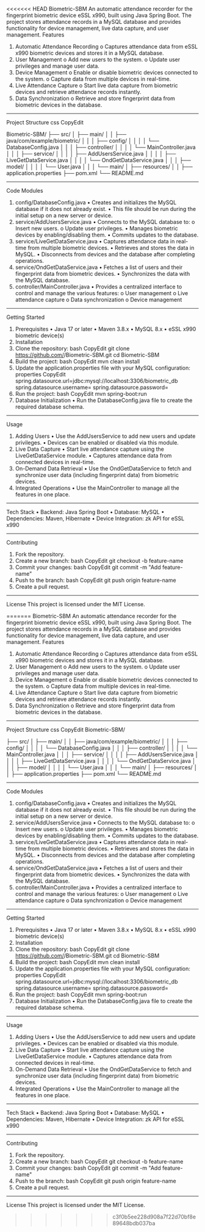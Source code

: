 <<<<<<< HEAD
Biometric-SBM
An automatic attendance recorder for the fingerprint biometric device eSSL x990, built using Java Spring Boot. The project stores attendance records in a MySQL database and provides functionality for device management, live data capture, and user management.
Features
1.	Automatic Attendance Recording
o	Captures attendance data from eSSL x990 biometric devices and stores it in a MySQL database.
2.	User Management
o	Add new users to the system.
o	Update user privileges and manage user data.
3.	Device Management
o	Enable or disable biometric devices connected to the system.
o	Capture data from multiple devices in real-time.
4.	Live Attendance Capture
o	Start live data capture from biometric devices and retrieve attendance records instantly.
5.	Data Synchronization
o	Retrieve and store fingerprint data from biometric devices in the database.
________________________________________
Project Structure
css
CopyEdit

Biometric-SBM/
├── src/
│   ├── main/
│   │   ├── java/com/example/biometric/
│   │   │   ├── config/
│   │   │   │   └── DatabaseConfig.java
│   │   │   ├── controller/
│   │   │   │   └── MainController.java
│   │   │   ├── service/
│   │   │   │   ├── AddUsersService.java
│   │   │   │   ├── LiveGetDataService.java
│   │   │   │   └── OndGetDataService.java
│   │   │   ├── model/
│   │   │   │   └── User.java
│   │   │   └── main/
│   ├── resources/
│   │   ├── application.properties
├── pom.xml
└── README.md
________________________________________
Code Modules
1. config/DatabaseConfig.java
•	Creates and initializes the MySQL database if it does not already exist.
•	This file should be run during the initial setup on a new server or device.
2. service/AddUsersService.java
•	Connects to the MySQL database to:
o	Insert new users.
o	Update user privileges.
•	Manages biometric devices by enabling/disabling them.
•	Commits updates to the database.
3. service/LiveGetDataService.java
•	Captures attendance data in real-time from multiple biometric devices.
•	Retrieves and stores the data in MySQL.
•	Disconnects from devices and the database after completing operations.
4. service/OndGetDataService.java
•	Fetches a list of users and their fingerprint data from biometric devices.
•	Synchronizes the data with the MySQL database.
5. controller/MainController.java
•	Provides a centralized interface to control and manage the various features:
o	User management
o	Live attendance capture
o	Data synchronization
o	Device management
________________________________________
Getting Started
1. Prerequisites
•	Java 17 or later
•	Maven 3.8.x
•	MySQL 8.x
•	eSSL x990 biometric device(s)
2. Installation
1.	Clone the repository:
bash
CopyEdit
git clone https://github.com/<your-username>/Biometric-SBM.git
cd Biometric-SBM
2.	Build the project:
bash
CopyEdit
mvn clean install
3.	Update the application.properties file with your MySQL configuration:
properties
CopyEdit
spring.datasource.url=jdbc:mysql://localhost:3306/biometric_db
spring.datasource.username=<your-username>
spring.datasource.password=<your-password>
4.	Run the project:
bash
CopyEdit
mvn spring-boot:run
3. Database Initialization
•	Run the DatabaseConfig.java file to create the required database schema.
________________________________________
Usage
1. Adding Users
•	Use the AddUsersService to add new users and update privileges.
•	Devices can be enabled or disabled via this module.
2. Live Data Capture
•	Start live attendance capture using the LiveGetDataService module.
•	Captures attendance data from connected devices in real-time.
3. On-Demand Data Retrieval
•	Use the OndGetDataService to fetch and synchronize user data (including fingerprint data) from biometric devices.
4. Integrated Operations
•	Use the MainController to manage all the features in one place.
________________________________________
Tech Stack
•	Backend: Java Spring Boot
•	Database: MySQL
•	Dependencies: Maven, Hibernate
•	Device Integration: zk API for eSSL x990
________________________________________
Contributing
1.	Fork the repository.
2.	Create a new branch:
bash
CopyEdit
git checkout -b feature-name
3.	Commit your changes:
bash
CopyEdit
git commit -m "Add feature-name"
4.	Push to the branch:
bash
CopyEdit
git push origin feature-name
5.	Create a pull request.
________________________________________
License
This project is licensed under the MIT License.

=======
Biometric-SBM
An automatic attendance recorder for the fingerprint biometric device eSSL x990, built using Java Spring Boot. The project stores attendance records in a MySQL database and provides functionality for device management, live data capture, and user management.
Features
1.	Automatic Attendance Recording
o	Captures attendance data from eSSL x990 biometric devices and stores it in a MySQL database.
2.	User Management
o	Add new users to the system.
o	Update user privileges and manage user data.
3.	Device Management
o	Enable or disable biometric devices connected to the system.
o	Capture data from multiple devices in real-time.
4.	Live Attendance Capture
o	Start live data capture from biometric devices and retrieve attendance records instantly.
5.	Data Synchronization
o	Retrieve and store fingerprint data from biometric devices in the database.
________________________________________
Project Structure
css
CopyEdit
Biometric-SBM/

├── src/
│   ├── main/
│   │   ├── java/com/example/biometric/
│   │   │   ├── config/
│   │   │   │   └── DatabaseConfig.java
│   │   │   ├── controller/
│   │   │   │   └── MainController.java
│   │   │   ├── service/
│   │   │   │   ├── AddUsersService.java
│   │   │   │   ├── LiveGetDataService.java
│   │   │   │   └── OndGetDataService.java
│   │   │   ├── model/
│   │   │   │   └── User.java
│   │   │   └── main/
│   ├── resources/
│   │   ├── application.properties
├── pom.xml
└── README.md
________________________________________
Code Modules
1. config/DatabaseConfig.java
•	Creates and initializes the MySQL database if it does not already exist.
•	This file should be run during the initial setup on a new server or device.
2. service/AddUsersService.java
•	Connects to the MySQL database to:
o	Insert new users.
o	Update user privileges.
•	Manages biometric devices by enabling/disabling them.
•	Commits updates to the database.
3. service/LiveGetDataService.java
•	Captures attendance data in real-time from multiple biometric devices.
•	Retrieves and stores the data in MySQL.
•	Disconnects from devices and the database after completing operations.
4. service/OndGetDataService.java
•	Fetches a list of users and their fingerprint data from biometric devices.
•	Synchronizes the data with the MySQL database.
5. controller/MainController.java
•	Provides a centralized interface to control and manage the various features:
o	User management
o	Live attendance capture
o	Data synchronization
o	Device management
________________________________________
Getting Started
1. Prerequisites
•	Java 17 or later
•	Maven 3.8.x
•	MySQL 8.x
•	eSSL x990 biometric device(s)
2. Installation
1.	Clone the repository:
bash
CopyEdit
git clone https://github.com/<your-username>/Biometric-SBM.git
cd Biometric-SBM
2.	Build the project:
bash
CopyEdit
mvn clean install
3.	Update the application.properties file with your MySQL configuration:
properties
CopyEdit
spring.datasource.url=jdbc:mysql://localhost:3306/biometric_db
spring.datasource.username=<your-username>
spring.datasource.password=<your-password>
4.	Run the project:
bash
CopyEdit
mvn spring-boot:run
3. Database Initialization
•	Run the DatabaseConfig.java file to create the required database schema.
________________________________________
Usage
1. Adding Users
•	Use the AddUsersService to add new users and update privileges.
•	Devices can be enabled or disabled via this module.
2. Live Data Capture
•	Start live attendance capture using the LiveGetDataService module.
•	Captures attendance data from connected devices in real-time.
3. On-Demand Data Retrieval
•	Use the OndGetDataService to fetch and synchronize user data (including fingerprint data) from biometric devices.
4. Integrated Operations
•	Use the MainController to manage all the features in one place.
________________________________________
Tech Stack
•	Backend: Java Spring Boot
•	Database: MySQL
•	Dependencies: Maven, Hibernate
•	Device Integration: zk API for eSSL x990
________________________________________
Contributing
1.	Fork the repository.
2.	Create a new branch:
bash
CopyEdit
git checkout -b feature-name
3.	Commit your changes:
bash
CopyEdit
git commit -m "Add feature-name"
4.	Push to the branch:
bash
CopyEdit
git push origin feature-name
5.	Create a pull request.
________________________________________
License
This project is licensed under the MIT License.

>>>>>>> c3f0b5ee228d908a7f22d70bf8e89648bdb037ba
